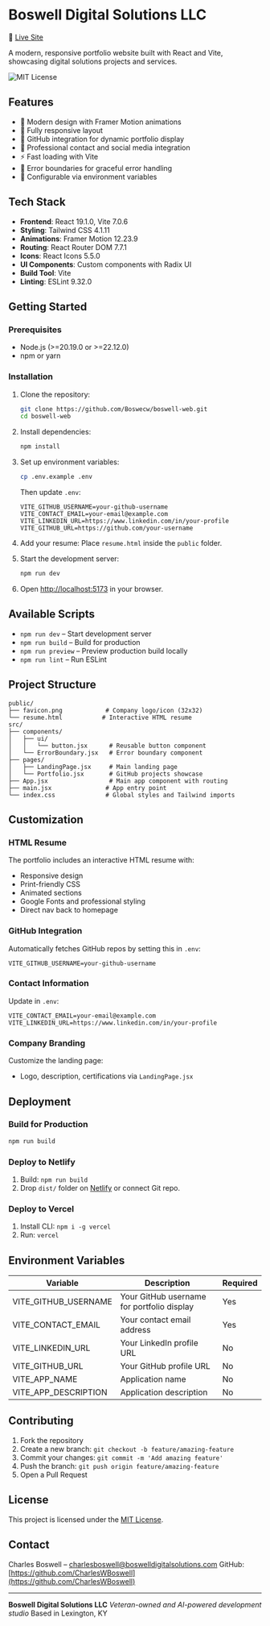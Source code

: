 # Boswell Digital Solutions LLC

🔗 [Live Site](https://boswellwebdevelopment.com)

A modern, responsive portfolio website built with React and Vite, showcasing digital solutions projects and services.

![MIT License](https://img.shields.io/badge/license-MIT-blue)

## Features

- 🎨 Modern design with Framer Motion animations
- 📱 Fully responsive layout
- 🔗 GitHub integration for dynamic portfolio display
- 🎯 Professional contact and social media integration
- ⚡ Fast loading with Vite
- 🎪 Error boundaries for graceful error handling
- 🔧 Configurable via environment variables

## Tech Stack

- **Frontend**: React 19.1.0, Vite 7.0.6
- **Styling**: Tailwind CSS 4.1.11
- **Animations**: Framer Motion 12.23.9
- **Routing**: React Router DOM 7.7.1
- **Icons**: React Icons 5.5.0
- **UI Components**: Custom components with Radix UI
- **Build Tool**: Vite
- **Linting**: ESLint 9.32.0

## Getting Started

### Prerequisites

- Node.js (>=20.19.0 or >=22.12.0)
- npm or yarn

### Installation

1. Clone the repository:
   ```bash
   git clone https://github.com/Boswecw/boswell-web.git
   cd boswell-web
   ```

2. Install dependencies:
   ```bash
   npm install
   ```

3. Set up environment variables:
   ```bash
   cp .env.example .env
   ```

   Then update `.env`:
   ```env
   VITE_GITHUB_USERNAME=your-github-username
   VITE_CONTACT_EMAIL=your-email@example.com
   VITE_LINKEDIN_URL=https://www.linkedin.com/in/your-profile
   VITE_GITHUB_URL=https://github.com/your-username
   ```

4. Add your resume:
   Place `resume.html` inside the `public` folder.

5. Start the development server:
   ```bash
   npm run dev
   ```

6. Open [http://localhost:5173](http://localhost:5173) in your browser.

## Available Scripts

- `npm run dev` – Start development server
- `npm run build` – Build for production
- `npm run preview` – Preview production build locally
- `npm run lint` – Run ESLint

## Project Structure

```
public/
├── favicon.png            # Company logo/icon (32x32)
└── resume.html           # Interactive HTML resume
src/
├── components/
│   ├── ui/
│   │   └── button.jsx      # Reusable button component
│   └── ErrorBoundary.jsx   # Error boundary component
├── pages/
│   ├── LandingPage.jsx     # Main landing page
│   └── Portfolio.jsx       # GitHub projects showcase
├── App.jsx                 # Main app component with routing
├── main.jsx               # App entry point
└── index.css              # Global styles and Tailwind imports
```

## Customization

### HTML Resume

The portfolio includes an interactive HTML resume with:

- Responsive design
- Print-friendly CSS
- Animated sections
- Google Fonts and professional styling
- Direct nav back to homepage

### GitHub Integration

Automatically fetches GitHub repos by setting this in `.env`:

```env
VITE_GITHUB_USERNAME=your-github-username
```

### Contact Information

Update in `.env`:

```env
VITE_CONTACT_EMAIL=your-email@example.com
VITE_LINKEDIN_URL=https://www.linkedin.com/in/your-profile
```

### Company Branding

Customize the landing page:
- Logo, description, certifications via `LandingPage.jsx`

## Deployment

### Build for Production

```bash
npm run build
```

### Deploy to Netlify

1. Build: `npm run build`
2. Drop `dist/` folder on [Netlify](https://app.netlify.com/drop) or connect Git repo.

### Deploy to Vercel

1. Install CLI: `npm i -g vercel`
2. Run: `vercel`

## Environment Variables

| Variable               | Description                                 | Required |
|------------------------|---------------------------------------------|----------|
| VITE_GITHUB_USERNAME   | Your GitHub username for portfolio display  | Yes      |
| VITE_CONTACT_EMAIL     | Your contact email address                  | Yes      |
| VITE_LINKEDIN_URL      | Your LinkedIn profile URL                   | No       |
| VITE_GITHUB_URL        | Your GitHub profile URL                     | No       |
| VITE_APP_NAME          | Application name                            | No       |
| VITE_APP_DESCRIPTION   | Application description                     | No       |

## Contributing

1. Fork the repository
2. Create a new branch: `git checkout -b feature/amazing-feature`
3. Commit your changes: `git commit -m 'Add amazing feature'`
4. Push the branch: `git push origin feature/amazing-feature`
5. Open a Pull Request

## License

This project is licensed under the [MIT License](../../../../Downloads/LICENSE).

## Contact

Charles Boswell – [charlesboswell@boswelldigitalsolutions.com](mailto:charlesboswell@boswelldigitalsolutions.com)
GitHub: [https://github.com/CharlesWBoswell](https://github.com/CharlesWBoswell)

---

**Boswell Digital Solutions LLC**
*Veteran-owned and AI-powered development studio*
Based in Lexington, KY
